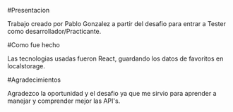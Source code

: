 #Presentacion

Trabajo creado por Pablo Gonzalez a partir del desafio para entrar a Tester como desarrollador/Practicante.

#Como fue hecho

Las tecnologias usadas fueron React, guardando los datos de favoritos en localstorage.

#Agradecimientos

Agradezco la oportunidad y el desafio ya que me sirvio para aprender a manejar y comprender mejor las API's.
